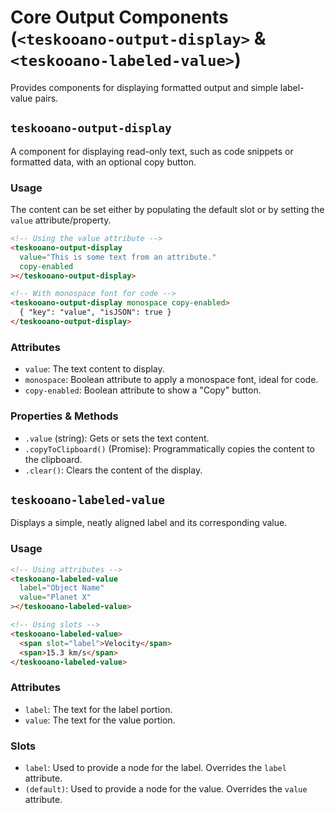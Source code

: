 # Core Output Components (`<teskooano-output-display>` & `<teskooano-labeled-value>`)

Provides components for displaying formatted output and simple label-value pairs.

## `teskooano-output-display`

A component for displaying read-only text, such as code snippets or formatted data, with an optional copy button.

### Usage

The content can be set either by populating the default slot or by setting the `value` attribute/property.

```html
<!-- Using the value attribute -->
<teskooano-output-display
  value="This is some text from an attribute."
  copy-enabled
></teskooano-output-display>

<!-- With monospace font for code -->
<teskooano-output-display monospace copy-enabled>
  { "key": "value", "isJSON": true }
</teskooano-output-display>
```

### Attributes

- `value`: The text content to display.
- `monospace`: Boolean attribute to apply a monospace font, ideal for code.
- `copy-enabled`: Boolean attribute to show a "Copy" button.

### Properties & Methods

- `.value` (string): Gets or sets the text content.
- `.copyToClipboard()` (Promise<boolean>): Programmatically copies the content to the clipboard.
- `.clear()`: Clears the content of the display.

## `teskooano-labeled-value`

Displays a simple, neatly aligned label and its corresponding value.

### Usage

```html
<!-- Using attributes -->
<teskooano-labeled-value
  label="Object Name"
  value="Planet X"
></teskooano-labeled-value>

<!-- Using slots -->
<teskooano-labeled-value>
  <span slot="label">Velocity</span>
  <span>15.3 km/s</span>
</teskooano-labeled-value>
```

### Attributes

- `label`: The text for the label portion.
- `value`: The text for the value portion.

### Slots

- `label`: Used to provide a node for the label. Overrides the `label` attribute.
- `(default)`: Used to provide a node for the value. Overrides the `value` attribute.
